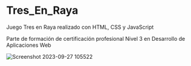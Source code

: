 # Tres_En_Raya
Juego Tres en Raya realizado con HTML, CSS y JavaScript

Parte de formación de certificación profesional Nivel 3 en Desarrollo de Aplicaciones Web

![Screenshot 2023-09-27 105522](https://github.com/Vmart1989/Tres_En_Raya/assets/87582590/11695249-67d7-4ce7-b548-b606e3f6bd9b)

